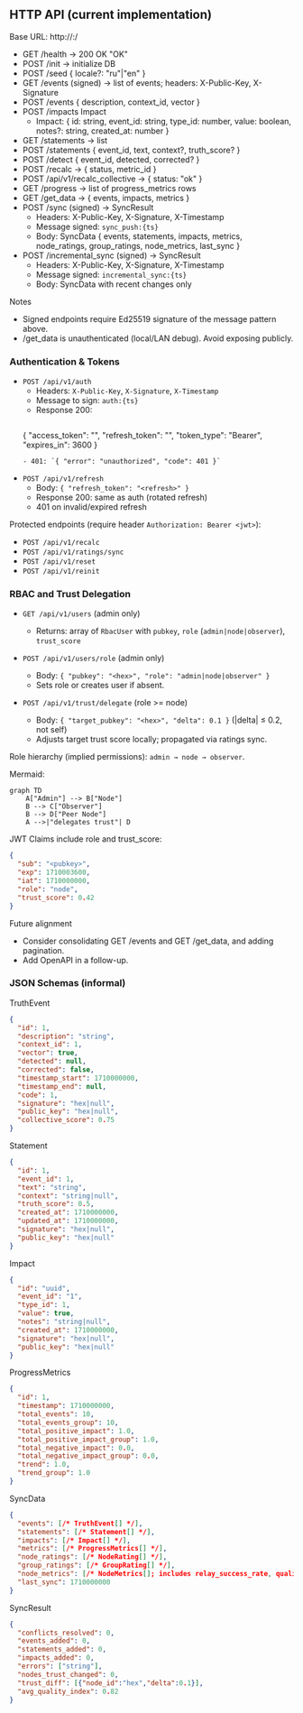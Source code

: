 ## HTTP API (current implementation)
Base URL: http://<host>:<port>/

- GET /health → 200 OK "OK"
- POST /init → initialize DB
- POST /seed { locale?: "ru"|"en" }
- GET /events (signed) → list of events; headers: X-Public-Key, X-Signature
- POST /events { description, context_id, vector }
- POST /impacts Impact
  - Impact: { id: string, event_id: string, type_id: number, value: boolean, notes?: string, created_at: number }
- GET /statements → list
- POST /statements { event_id, text, context?, truth_score? }
- POST /detect { event_id, detected, corrected? }
- POST /recalc → { status, metric_id }
- POST /api/v1/recalc_collective → { status: "ok" }
- GET /progress → list of progress_metrics rows
- GET /get_data → { events, impacts, metrics }
- POST /sync (signed) → SyncResult
  - Headers: X-Public-Key, X-Signature, X-Timestamp
  - Message signed: `sync_push:{ts}`
  - Body: SyncData { events, statements, impacts, metrics, node_ratings, group_ratings, node_metrics, last_sync }
- POST /incremental_sync (signed) → SyncResult
  - Headers: X-Public-Key, X-Signature, X-Timestamp
  - Message signed: `incremental_sync:{ts}`
  - Body: SyncData with recent changes only

Notes
- Signed endpoints require Ed25519 signature of the message pattern above.
- /get_data is unauthenticated (local/LAN debug). Avoid exposing publicly.

### Authentication & Tokens

- `POST /api/v1/auth`
  - Headers: `X-Public-Key`, `X-Signature`, `X-Timestamp`
  - Message to sign: `auth:{ts}`
  - Response 200:
    ```json
  { "access_token": "<jwt>", "refresh_token": "<refresh>", "token_type": "Bearer", "expires_in": 3600 }
    ```
  - 401: `{ "error": "unauthorized", "code": 401 }`

- `POST /api/v1/refresh`
  - Body: `{ "refresh_token": "<refresh>" }`
  - Response 200: same as auth (rotated refresh)
  - 401 on invalid/expired refresh

Protected endpoints (require header `Authorization: Bearer <jwt>`):
- `POST /api/v1/recalc`
- `POST /api/v1/ratings/sync`
- `POST /api/v1/reset`
- `POST /api/v1/reinit`

### RBAC and Trust Delegation

- `GET /api/v1/users` (admin only)
  - Returns: array of `RbacUser` with `pubkey`, `role` (`admin|node|observer`), `trust_score`

- `POST /api/v1/users/role` (admin only)
  - Body: `{ "pubkey": "<hex>", "role": "admin|node|observer" }`
  - Sets role or creates user if absent.

- `POST /api/v1/trust/delegate` (role >= node)
  - Body: `{ "target_pubkey": "<hex>", "delta": 0.1 }` (|delta| ≤ 0.2, not self)
  - Adjusts target trust score locally; propagated via ratings sync.

Role hierarchy (implied permissions): `admin → node → observer`.

Mermaid:

```mermaid
graph TD
    A["Admin"] --> B["Node"]
    B --> C["Observer"]
    B --> D["Peer Node"]
    A -->|"delegates trust"| D
```

JWT Claims include role and trust_score:
```json
{
  "sub": "<pubkey>",
  "exp": 1710003600,
  "iat": 1710000000,
  "role": "node",
  "trust_score": 0.42
}
```

Future alignment
- Consider consolidating GET /events and GET /get_data, and adding pagination.
- Add OpenAPI in a follow-up.

### JSON Schemas (informal)

TruthEvent
```json
{
  "id": 1,
  "description": "string",
  "context_id": 1,
  "vector": true,
  "detected": null,
  "corrected": false,
  "timestamp_start": 1710000000,
  "timestamp_end": null,
  "code": 1,
  "signature": "hex|null",
  "public_key": "hex|null",
  "collective_score": 0.75
}
```

Statement
```json
{
  "id": 1,
  "event_id": 1,
  "text": "string",
  "context": "string|null",
  "truth_score": 0.5,
  "created_at": 1710000000,
  "updated_at": 1710000000,
  "signature": "hex|null",
  "public_key": "hex|null"
}
```

Impact
```json
{
  "id": "uuid",
  "event_id": "1",
  "type_id": 1,
  "value": true,
  "notes": "string|null",
  "created_at": 1710000000,
  "signature": "hex|null",
  "public_key": "hex|null"
}
```

ProgressMetrics
```json
{
  "id": 1,
  "timestamp": 1710000000,
  "total_events": 10,
  "total_events_group": 10,
  "total_positive_impact": 1.0,
  "total_positive_impact_group": 1.0,
  "total_negative_impact": 0.0,
  "total_negative_impact_group": 0.0,
  "trend": 1.0,
  "trend_group": 1.0
}
```

SyncData
```json
{
  "events": [/* TruthEvent[] */],
  "statements": [/* Statement[] */],
  "impacts": [/* Impact[] */],
  "metrics": [/* ProgressMetrics[] */],
  "node_ratings": [/* NodeRating[] */],
  "group_ratings": [/* GroupRating[] */],
  "node_metrics": [/* NodeMetrics[]; includes relay_success_rate, quality_index, propagation_priority */],
  "last_sync": 1710000000
}
```

SyncResult
```json
{
  "conflicts_resolved": 0,
  "events_added": 0,
  "statements_added": 0,
  "impacts_added": 0,
  "errors": ["string"],
  "nodes_trust_changed": 0,
  "trust_diff": [{"node_id":"hex","delta":0.1}],
  "avg_quality_index": 0.82
}
```

